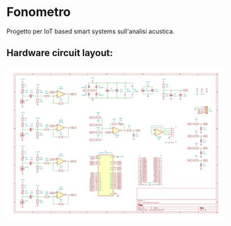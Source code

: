 # Fonometro
Progetto per IoT based smart systems sull'analisi acustica.

## Hardware circuit layout:
![Circuit layout](schematics/Layout.png)
